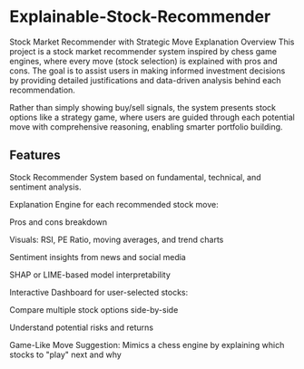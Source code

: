 # Explainable-Stock-Recommender
Stock Market Recommender with Strategic Move Explanation
Overview
This project is a stock market recommender system inspired by chess game engines, where every move (stock selection) is explained with pros and cons. The goal is to assist users in making informed investment decisions by providing detailed justifications and data-driven analysis behind each recommendation.

Rather than simply showing buy/sell signals, the system presents stock options like a strategy game, where users are guided through each potential move with comprehensive reasoning, enabling smarter portfolio building.

## Features
Stock Recommender System based on fundamental, technical, and sentiment analysis.

Explanation Engine for each recommended stock move:

Pros and cons breakdown

Visuals: RSI, PE Ratio, moving averages, and trend charts

Sentiment insights from news and social media

SHAP or LIME-based model interpretability

Interactive Dashboard for user-selected stocks:

Compare multiple stock options side-by-side

Understand potential risks and returns

Game-Like Move Suggestion: Mimics a chess engine by explaining which stocks to "play" next and why
